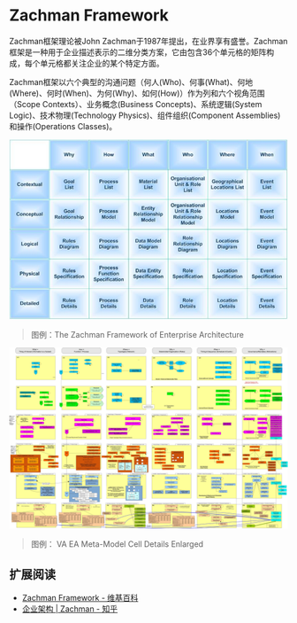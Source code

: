 # Zachman Framework

Zachman框架理论被John Zachman于1987年提出，在业界享有盛誉。Zachman框架是一种用于企业描述表示的二维分类方案，它由包含36个单元格的矩阵构成，每个单元格都关注企业的某个特定方面。

Zachman框架以六个典型的沟通问题（何人(Who)、何事(What)、何地(Where)、何时(When)、为何(Why)、如何(How)）作为列和六个视角范围（Scope Contexts）、业务概念(Business Concepts)、系统逻辑(System Logic)、技术物理(Technology Physics)、组件组织(Component Assemblies)和操作(Operations Classes)。

![The Zachman Framework of Enterprise Architecture](images/The_Zachman_Framework_of_Enterprise_Architecture.jpeg)

> 图例：The Zachman Framework of Enterprise Architecture

![VA EA Meta-Model Cell Details Enlarged](imags/../images/VA_EA_Meta-Model_Cell_Details_Enlarged.jpeg)

> 图例： VA EA Meta-Model Cell Details Enlarged

## 扩展阅读

- [Zachman Framework - 维基百科](https://en.wikipedia.org/wiki/Zachman_Framework)
- [企业架构 | Zachman - 知乎](https://zhuanlan.zhihu.com/p/83531338)